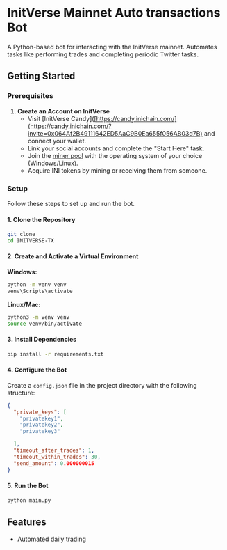 
# InitVerse Mainnet Auto transactions Bot  


A Python-based bot for interacting with the InitVerse mainnet. Automates tasks like performing trades and completing periodic Twitter tasks.  

## Getting Started  

### Prerequisites  

1. **Create an Account on InitVerse**  
   - Visit [InitVerse Candy]([https://candy.inichain.com/](https://candy.inichain.com/?invite=0x064Af2B49111642ED5AaC9B0Ea655f056AB03d7B) and connect your wallet.  
   - Link your social accounts and complete the "Start Here" task.  
   - Join the [miner pool](https://inichain.gitbook.io/initverseinichain/inichain/mining-mainnet) with the operating system of your choice (Windows/Linux).  
   - Acquire INI tokens by mining or receiving them from someone.  

### Setup  

Follow these steps to set up and run the bot.  

#### 1. Clone the Repository  
```bash
git clone 
cd INITVERSE-TX
```

#### 2. Create and Activate a Virtual Environment  

**Windows:**  
```bash
python -m venv venv
venv\Scripts\activate
```

**Linux/Mac:**  
```bash
python3 -m venv venv
source venv/bin/activate
```

#### 3. Install Dependencies  
```bash
pip install -r requirements.txt
```

#### 4. Configure the Bot  
Create a `config.json` file in the project directory with the following structure:  
```json
{
  "private_keys": [
    "privatekey1",
    "privatekey2",
    "privatekey3"

  ],
  "timeout_after_trades": 1,
  "timeout_within_trades": 30,
  "send_amount": 0.000000015
}
```

#### 5. Run the Bot  
```bash
python main.py
```

## Features  

- Automated daily trading  


